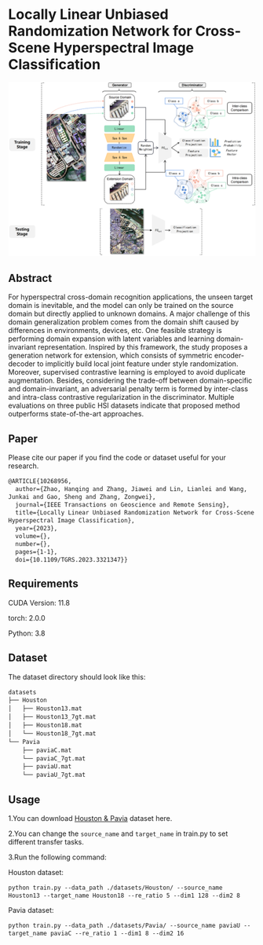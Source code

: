 # Locally Linear Unbiased Randomization Network for Cross-Scene Hyperspectral Image Classification

<p align='center'>
  <img src='abstract_00.png' width="800px">
</p>

## Abstract

For hyperspectral cross-domain recognition applications, the unseen target domain is inevitable, and the model can only be trained on the source domain but directly applied to unknown domains. A major challenge of this domain generalization problem comes from the domain shift caused by differences in environments, devices, etc. One feasible strategy is performing domain expansion with latent variables and learning domain-invariant representation. Inspired by this framework, the study proposes a generation network for extension, which consists of symmetric encoder-decoder to implicitly build local joint feature under style randomization. Moreover, supervised contrastive learning is employed to avoid duplicate augmentation. Besides, considering the trade-off between domain-specific and domain-invariant, an adversarial penalty term is formed by inter-class and intra-class contrastive regularization in the discriminator. Multiple evaluations on three public HSI datasets indicate that proposed method outperforms state-of-the-art approaches. 

## Paper

Please cite our paper if you find the code or dataset useful for your research.

```
@ARTICLE{10268956,
  author={Zhao, Hanqing and Zhang, Jiawei and Lin, Lianlei and Wang, Junkai and Gao, Sheng and Zhang, Zongwei},
  journal={IEEE Transactions on Geoscience and Remote Sensing}, 
  title={Locally Linear Unbiased Randomization Network for Cross-Scene Hyperspectral Image Classification}, 
  year={2023},
  volume={},
  number={},
  pages={1-1},
  doi={10.1109/TGRS.2023.3321347}}

```



## Requirements

CUDA Version: 11.8

torch: 2.0.0

Python: 3.8

## Dataset

The dataset directory should look like this:

```bash
datasets
├── Houston
│   ├── Houston13.mat
│   ├── Houston13_7gt.mat
│   ├── Houston18.mat
│   └── Houston18_7gt.mat
└── Pavia
    ├── paviaC.mat
    └── paviaC_7gt.mat
    ├── paviaU.mat
    └── paviaU_7gt.mat

```

## Usage

1.You can download [Houston &amp; Pavia](https://drive.google.com/drive/folders/1No-DNDT9P1HKsM9QKKJJzat8A1ZhVmmz?usp=sharing) dataset here.

2.You can change the `source_name` and `target_name` in train.py to set different transfer tasks.

3.Run the following command:

Houston dataset:
```
python train.py --data_path ./datasets/Houston/ --source_name Houston13 --target_name Houston18 --re_ratio 5 --dim1 128 --dim2 8
```
Pavia dataset:
```
python train.py --data_path ./datasets/Pavia/ --source_name paviaU --target_name paviaC --re_ratio 1 --dim1 8 --dim2 16 
```

